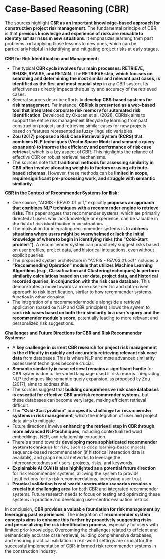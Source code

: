 # Case-Based Reasoning (CBR)

The sources highlight **CBR as an important knowledge-based approach for construction project risk management**. The fundamental principle of CBR is that **previous knowledge and experience of risks are reusable to identify similar risks in new situations**. It emphasizes learning from past problems and applying those lessons to new ones, which can be particularly helpful in identifying and mitigating project risks at early stages.

**CBR for Risk Identification and Management:**

* The typical **CBR cycle involves four main processes: RETRIEVE, REUSE, REVISE, and RETAIN**. The **RETRIEVE step, which focuses on searching and determining the most similar and relevant past cases, is identified as the first and most crucial step** in any CBR system. Its effectiveness directly impacts the quality and accuracy of the retrieved cases.
* Several sources describe efforts to **develop CBR-based systems for risk management**. For instance, **CBRisk is presented as a web-based tool that integrates corporate risk memory for automated risk identification**. Developed by Okudan et al. (2021), CBRisk aims to support the entire risk management lifecycle by learning from past construction projects and retrieving similar cases for new projects based on features represented as fuzzy linguistic variables.
* **Zou (2017) proposed a Risk Case Retrieval System (RCRS) that combines NLP techniques (Vector Space Model and semantic query expansion) to improve the efficiency and performance of risk case retrieval**, which is a key aspect of CBR. This highlights the reliance of effective CBR on robust retrieval mechanisms.
* The sources note that **traditional methods for assessing similarity in CBR often involve allocating weights to factors or using attribute-based schemas**. However, these methods can be **limited in scope, require significant pre-processing work, and struggle with semantic similarity**.

**CBR in the Context of Recommender Systems for Risk:**

* One source, "ACRIS - REV02.01.pdf," explicitly **proposes an approach that combines NLP techniques with a recommender engine to retrieve risks**. This paper argues that recommender systems, which are primarily directed at users who lack knowledge or experience, can be valuable in the field of risk identification in construction.
* The motivation for integrating recommender systems is to **address situations where users might be overwhelmed or lack the initial knowledge of where to begin in identifying risks (the "Cold-Start problem")**. A recommender system can proactively suggest risks based on user profiles, project data, and historical interactions, even without explicit queries.
* The proposed system architecture in "ACRIS - REV02.01.pdf" includes a **"Recommending Operation" module that utilizes Machine Learning Algorithms (e.g., Classification and Clustering techniques) to perform similarity calculations based on user data, project data, and historical recorded queries, in conjunction with the risk case database**. This demonstrates a move towards a more user-centric and data-driven approach to risk identification, similar to how recommender systems function in other domains.
* The integration of a recommender module alongside a retrieval application (based on NLP and CBR principles) allows the system to **rank risk cases based on both their similarity to a user's query and the recommender module's score**, potentially leading to more relevant and personalized risk suggestions.

**Challenges and Future Directions for CBR and Risk Recommender Systems:**

* A **key challenge in current CBR research for project risk management is the difficulty in quickly and accurately retrieving relevant risk case data** from databases. This is where NLP and more advanced similarity assessment techniques become crucial.
* **Semantic similarity in case retrieval remains a significant hurdle** for CBR systems due to the varied language used in risk reports. Integrating NLP techniques like semantic query expansion, as proposed by Zou (2017), aims to address this.
* The sources suggest that **building comprehensive risk case databases is essential for effective CBR and risk recommender systems**, but these databases can become very large, making efficient retrieval difficult.
* The **"Cold-Start problem" is a specific challenge for recommender systems in risk management**, which the integration of user and project data aims to mitigate.
* Future directions involve **enhancing the retrieval step in CBR through more advanced NLP techniques**, including contextualized word embeddings, NER, and relationship extraction.
* There's a trend towards **developing more sophisticated recommender system techniques** for risk, such as deep learning-based models, sequence-based recommendation (if historical interaction data is available), and graph neural networks to leverage the interconnectedness of users, projects, risks, and keywords.
* **Explainable AI (XAI) is also highlighted as a potential future direction** for risk recommender systems, allowing the system to provide justifications for its risk recommendations, increasing user trust.
* **Practical validation in real-world construction scenarios remains a crucial but challenging area** for both CBR and integrated recommender systems. Future research needs to focus on testing and optimizing these systems in practice and developing user-centric evaluation metrics.

In conclusion, **CBR provides a valuable foundation for risk management by leveraging past experiences**. The integration of **recommender system concepts aims to enhance this further by proactively suggesting risks and personalizing the risk identification process**, especially for users with limited prior knowledge. Overcoming the challenges related to efficient and semantically accurate case retrieval, building comprehensive databases, and ensuring practical validation in real-world settings are crucial for the successful implementation of CBR-informed risk recommender systems in the construction industry.

